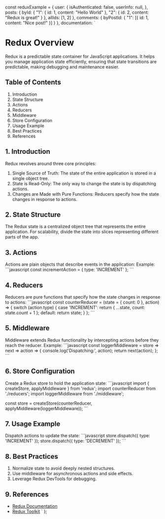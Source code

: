 const reduxExample = {
  user: {
    isAuthenticated: false,
    userInfo: null,
  },
  posts: {
    byId: {
      "1": { id: 1, content: "Hello World" },
      "2": { id: 2, content: "Redux is great!" }
    },
    allIds: [1, 2]
  },
  comments: {
    byPostId: {
      "1": [{ id: 1, content: "Nice post!" }]
    }
  },
  documentation: `
# Redux Overview

Redux is a predictable state container for JavaScript applications. It helps you manage application state efficiently, ensuring that state transitions are predictable, making debugging and maintenance easier.

## Table of Contents

1. Introduction
2. State Structure
3. Actions
4. Reducers
5. Middleware
6. Store Configuration
7. Usage Example
8. Best Practices
9. References

## 1. Introduction

Redux revolves around three core principles:
1. Single Source of Truth: The state of the entire application is stored in a single object tree.
2. State is Read-Only: The only way to change the state is by dispatching actions.
3. Changes are Made with Pure Functions: Reducers specify how the state changes in response to actions.

## 2. State Structure

The Redux state is a centralized object tree that represents the entire application. For scalability, divide the state into slices representing different parts of the app.

## 3. Actions

Actions are plain objects that describe events in the application:
Example:
\`\`\`javascript
const incrementAction = {
  type: 'INCREMENT'
};
\`\`\`

## 4. Reducers

Reducers are pure functions that specify how the state changes in response to actions:
\`\`\`javascript
const counterReducer = (state = { count: 0 }, action) => {
  switch (action.type) {
    case 'INCREMENT':
      return { ...state, count: state.count + 1 };
    default:
      return state;
  }
};
\`\`\`

## 5. Middleware

Middleware extends Redux functionality by intercepting actions before they reach the reducer. Example:
\`\`\`javascript
const loggerMiddleware = store => next => action => {
  console.log('Dispatching:', action);
  return next(action);
};
\`\`\`

## 6. Store Configuration

Create a Redux store to hold the application state:
\`\`\`javascript
import { createStore, applyMiddleware } from 'redux';
import counterReducer from './reducers';
import loggerMiddleware from './middleware';

const store = createStore(counterReducer, applyMiddleware(loggerMiddleware));
\`\`\`

## 7. Usage Example

Dispatch actions to update the state:
\`\`\`javascript
store.dispatch({ type: 'INCREMENT' });
store.dispatch({ type: 'DECREMENT' });
\`\`\`

## 8. Best Practices

1. Normalize state to avoid deeply nested structures.
2. Use middleware for asynchronous actions and side effects.
3. Leverage Redux DevTools for debugging.

## 9. References

- [Redux Documentation](https://redux.js.org/)
- [Redux Toolkit](https://redux-toolkit.js.org/)
  `
};
